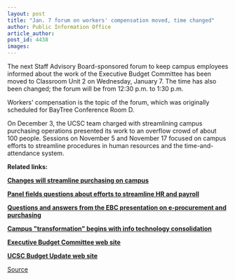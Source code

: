 ```yaml
---
layout: post
title: "Jan. 7 forum on workers' compensation moved, time changed"
author: Public Information Office
article_author: 
post_id: 4438
images:
---
```


<p>
  The next Staff Advisory Board-sponsored forum to keep campus employees informed about the work of the Executive Budget Committee has been moved to Classroom Unit 2 on Wednesday, January 7. The time has also been changed; the forum will be from 12:30 p.m. to 1:30 p.m.
</p>
<p>
  Workers' compensation is the topic of the forum, which was originally scheduled for BayTree Conference Room D.
</p>
<p>
  On December 3, the UCSC team charged with streamlining campus purchasing operations presented its work to an overflow crowd of about 100 people. Sessions on November 5 and November 17 focused on campus efforts to streamline procedures in human resources and the time-and-attendance system.
</p>
<p>
  <b>Related links:</b>
</p>
<p>
  <b><a href="http://currents.ucsc.edu/03-04/12-08/purchasing.html"><b>Changes will streamline purchasing on campus</b></a></b>
</p>
<p>
  <a href="http://currents.ucsc.edu/03-04/11-17/forum.html"><b>Panel fields questions about efforts to streamline HR and payroll</b></a>
</p>
<p>
  <b><a href="http://www2.ucsc.edu/sab/events.html">Questions and answers from the EBC presentation on e-procurement and purchasing</a></b>
</p>
<p>
  <a href="http://currents.ucsc.edu/03-04/07-21/transformation.html"><b>Campus "transformation" begins with info technology consolidation</b></a>
</p>
<p>
  <a href="http://planning.ucsc.edu/ebc/"><b>Executive Budget Committee web site</b></a>
</p>
<p>
  <b><a href="http://www.ucsc.edu/news_events/budget_impact/">UCSC Budget Update web site</a></b><br>
</p>
<p><a href="http://www1.ucsc.edu/currents/03-04/01-05/forum.html" title="Permalink to forum">Source</a></p>
